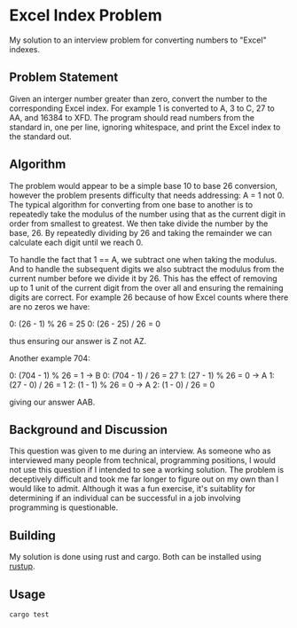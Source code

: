 # Excel Index Problem

My solution to an interview problem for converting numbers to "Excel" indexes.

## Problem Statement

Given an interger number greater than zero, convert the number to the corresponding Excel
index. For example 1 is converted to A, 3 to C, 27 to AA, and 16384 to XFD.
The program should read numbers from the standard in, one per line, ignoring whitespace,
and print the Excel index to the standard out.

## Algorithm

The problem would appear to be a simple base 10 to base 26 conversion, however the problem
presents difficulty that needs addressing: A = 1 not 0. The typical algorithm for converting
from one base to another is to repeatedly take the modulus of the number using that as the
current digit in order from smallest to greatest. We then take divide the number by the base,
26. By repeatedly dividing by 26 and taking the remainder we can calculate each digit until
we reach 0.

To handle the fact that 1 == A, we subtract one when taking the modulus. And to handle the
subsequent digits we also subtract the modulus from the current number before we divide it
by 26. This has the effect of removing up to 1 unit of the current digit from the over all
and ensuring the remaining digits are correct. For example 26 because of how Excel counts
where there are no zeros we have:

0: (26 - 1) % 26 = 25
0: (26 - 25) / 26 = 0

thus ensuring our answer is Z not AZ.

Another example 704:

0: (704 - 1) % 26 = 1  -> B
0: (704 - 1) / 26 = 27
1:  (27 - 1) % 26 = 0  -> A
1:  (27 - 0) / 26 = 1
2:   (1 - 1) % 26 = 0  -> A
2:   (1 - 0) / 26 = 0

giving our answer AAB.

## Background and Discussion

This question was given to me during an interview. As someone who as interviewed many people
from technical, programming positions, I would not use this question if I intended to see
a working solution. The problem is deceptively difficult and took me far longer to figure out
on my own than I would like to admit. Although it was a fun exercise, it's suitablity for
determining if an individual can be successful in a job involving programming is questionable.

## Building

My solution is done using rust and cargo. Both can be installed using [rustup](https://rustup.rs).

## Usage

```bash
cargo test
```
